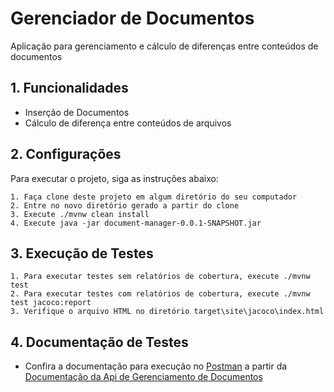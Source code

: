 # Gerenciador de Documentos

Aplicação para gerenciamento e cálculo de diferenças entre conteúdos de documentos


## 1. Funcionalidades

- Inserção de Documentos
- Cálculo de diferença entre conteúdos de arquivos

## 2. Configurações

Para executar o projeto, siga as instruções abaixo:

    1. Faça clone deste projeto em algum diretório do seu computador
    2. Entre no novo diretório gerado a partir do clone
    3. Execute ./mvnw clean install
    4. Execute java -jar document-manager-0.0.1-SNAPSHOT.jar

## 3. Execução de Testes

    1. Para executar testes sem relatórios de cobertura, execute ./mvnw test
    2. Para executar testes com relatórios de cobertura, execute ./mvnw test jacoco:report
    3. Verifique o arquivo HTML no diretório target\site\jacoco\index.html        

## 4. Documentação de Testes

- Confira a documentação para execução no [Postman](https://www.postman.com/) a partir da 
[Documentação da Api de Gerenciamento de Documentos](https://explore.postman.com/templates/8664/gerenciador-de-documentos)

